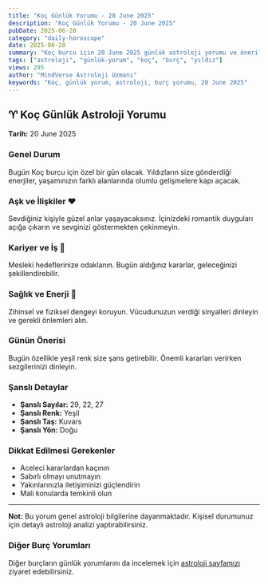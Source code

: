 ```yaml
---
title: "Koç Günlük Yorumu - 20 June 2025"
description: "Koç Günlük Yorumu - 20 June 2025"
pubDate: 2025-06-20
category: "daily-horoscope"
date: 2025-06-20
summary: "Koç burcu için 20 June 2025 günlük astroloji yorumu ve önerileri."
tags: ["astroloji", "günlük-yorum", "koç", "burç", "yıldız"]
views: 295
author: "MindVerse Astroloji Uzmanı"
keywords: "Koç, günlük yorum, astroloji, burç yorumu, 20 June 2025"
---
```


## ♈ Koç Günlük Astroloji Yorumu

**Tarih:** 20 June 2025

### Genel Durum

Bugün Koç burcu için özel bir gün olacak. Yıldızların size gönderdiği enerjiler, yaşamınızın farklı alanlarında olumlu gelişmelere kapı açacak.

### Aşk ve İlişkiler ❤️

Sevdiğiniz kişiyle güzel anlar yaşayacaksınız. İçinizdeki romantik duyguları açığa çıkarın ve sevginizi göstermekten çekinmeyin.

### Kariyer ve İş 💼

Mesleki hedeflerinize odaklanın. Bugün aldığınız kararlar, geleceğinizi şekillendirebilir.

### Sağlık ve Enerji 🌟

Zihinsel ve fiziksel dengeyi koruyun. Vücudunuzun verdiği sinyalleri dinleyin ve gerekli önlemleri alın.

### Günün Önerisi

Bugün özellikle yeşil renk size şans getirebilir. Önemli kararları verirken sezgilerinizi dinleyin.

### Şanslı Detaylar

- **Şanslı Sayılar:** 29, 22, 27
- **Şanslı Renk:** Yeşil
- **Şanslı Taş:** Kuvars
- **Şanslı Yön:** Doğu

### Dikkat Edilmesi Gerekenler

- Aceleci kararlardan kaçının
- Sabırlı olmayı unutmayın
- Yakınlarınızla iletişiminizi güçlendirin
- Mali konularda temkinli olun

---

**Not:** Bu yorum genel astroloji bilgilerine dayanmaktadır. Kişisel durumunuz için detaylı astroloji analizi yaptırabilirsiniz.

### Diğer Burç Yorumları

Diğer burçların günlük yorumlarını da incelemek için [astroloji sayfamızı](/astrology) ziyaret edebilirsiniz.
